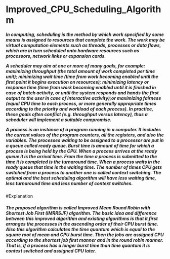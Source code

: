 # Improved_CPU_Scheduling_Algorithm
<h5>
In computing, scheduling is the method by which work specified by some
means is assigned to resources that complete the work. The work may be
virtual computation elements such as threads, processes or data flows, which
are in turn scheduled onto hardware resources such as processors, network
links or expansion cards.

A scheduler may aim at one or more of many goals, for example: maximizing
throughput (the total amount of work completed per time unit); minimizing
wait time (time from work becoming enabled until the first point it begins
execution on resources); minimizing latency or response time (time from work
becoming enabled until it is finished in case of batch activity, or until the
system responds and hands the first output to the user in case of interactive
activity);or maximizing fairness (equal CPU time to each process, or more
generally appropriate times according to the priority and workload of each
process). In practice, these goals often conflict (e.g. throughput versus
latency), thus a scheduler will implement a suitable compromise.

A process is an instance of a program running in a computer. It includes the
current values of the program counters, all the registers, and also the
variables. The processes waiting to be assigned to a processor are put in a
queue called ready queue. Burst time is amount of time for which a process is
being held by the CPU. When a process arrives at the ready queue it is the
arrival time. From the time a process is submitted to the time it is completed is
the turnaround time. When a process waits in the ready queue that time is the
waiting time. The number of times CPU gets switched from a process to
another one is called context switching. The optimal and the best scheduling
algorithm will have less waiting time, less turnaround time and less number of
context switches.
</h5>

#Explanation
<h5>The proposed algorithm is called Improved Mean Round Robin with
Shortest Job First (IMRRSJF) algorithm. The basic idea and difference
between this improved algorithm and existing algorithms is that it first
arranges the processes in the ascending order of their CPU burst time.
Also this algorithm calculates the time quantum which is equal to the
square root of mean and CPU burst time. Then the jobs are assigned CPU
according to the shortest job first manner and in the round robin
manner. That is, if a process has a longer burst time than time quantum
it is context switched and assigned CPU later.</h5>
